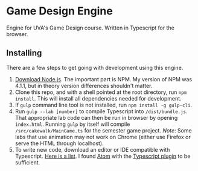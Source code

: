 # Game Design Engine

Engine for UVA's Game Design course. Written in Typescript for the browser.

## Installing

There are a few steps to get going with development using this engine.

1. [Download Node.js](https://nodejs.org/en/download/). The important part is NPM. My version of NPM was 4.1.1, but in theory version differences shouldn't matter.
2. Clone this repo, and with a shell pointed at the root directory, run `npm install`. This will install all dependencies needed for development.
3. If `gulp` command line tool is not installed, run `npm install -g gulp-cli`.
4. Run `gulp --lab [number]` to compile Typescript into `/dist/bundle.js`. That appropriate lab code can then be run in browser by opening `index.html`. Running `gulp` by itself will compile `/src/cakewalk/MainGame.ts` for the semester game project. *Note*: Some labs that use animation may not work on Chrome (either use Firefox or serve the HTML through localhost).
5. To write new code, download an editor or IDE compatible with Typescript. [Here is a list](https://github.com/Microsoft/TypeScript/wiki/TypeScript-Editor-Support). I found [Atom](https://atom.io/) with the [Typescript plugin](https://atom.io/packages/atom-typescript) to be sufficient.
